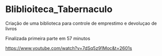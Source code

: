 # Bliblioiteca_Tabernaculo
Criação de uma biblioteca para controle de emprestimo e devoluçao de livros


Finalizada primeira parte em 57 minutos

https://www.youtube.com/watch?v=7dSq5z91Moc&t=2601s

